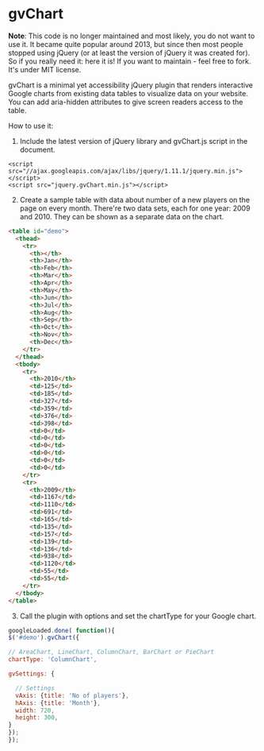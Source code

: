 gvChart
=======

**Note**: This code is no longer maintained and most likely, you do not want to use it. It became quite popular around 2013, but since then most people stopped using jQuery (or at least the version of jQuery it was created for). So if you really need it: here it is! If you want to maintain - feel free to fork. It's under MIT license. 

gvChart is a minimal yet accessibility jQuery plugin that renders interactive Google charts from existing data tables to visualize data on your website. You can add aria-hidden attributes to give screen readers access to the table.

How to use it:
1. Include the latest version of jQuery library and gvChart.js script in the document.

```
<script src="//ajax.googleapis.com/ajax/libs/jquery/1.11.1/jquery.min.js"></script>
<script src="jquery.gvChart.min.js"></script>
```
2. Create a sample table with data about number of a new players on the page on every month. There're two data sets, each for one year: 2009 and 2010. They can be shown as a separate data on the chart.

```HTML
<table id="demo">
  <thead>
    <tr>
      <th></th>
      <th>Jan</th>
      <th>Feb</th>
      <th>Mar</th>
      <th>Apr</th>
      <th>May</th>
      <th>Jun</th>
      <th>Jul</th>
      <th>Aug</th>
      <th>Sep</th>
      <th>Oct</th>
      <th>Nov</th>
      <th>Dec</th>
    </tr>
  </thead>
  <tbody>
    <tr>
      <th>2010</th>
      <td>125</td>
      <td>185</td>
      <td>327</td>
      <td>359</td>
      <td>376</td>
      <td>398</td>
      <td>0</td>
      <td>0</td>
      <td>0</td>
      <td>0</td>
      <td>0</td>
      <td>0</td>
    </tr>
    <tr>
      <th>2009</th>
      <td>1167</td>
      <td>1110</td>
      <td>691</td>
      <td>165</td>
      <td>135</td>
      <td>157</td>
      <td>139</td>
      <td>136</td>
      <td>938</td>
      <td>1120</td>
      <td>55</td>
      <td>55</td>
    </tr>
  </tbody>
</table>
```

3. Call the plugin with options and set the chartType for your Google chart.

```javascript
googleLoaded.done( function(){
$('#demo').gvChart({

// AreaChart, LineChart, ColumnChart, BarChart or PieChart
chartType: 'ColumnChart',

gvSettings: {

  // Settings
  vAxis: {title: 'No of players'},
  hAxis: {title: 'Month'},
  width: 720,
  height: 300,
}
});
});
```
